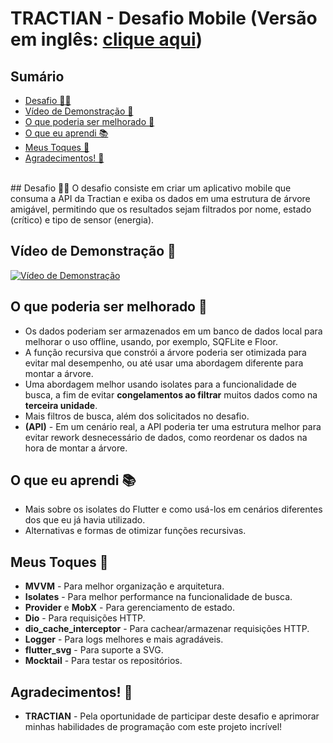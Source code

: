 # TRACTIAN - Desafio Mobile (Versão em inglês: <a href="./README.dart">clique aqui</a>)

## Sumário

- [Desafio 🐱‍👤](#desafio-)
- [Vídeo de Demonstração 🎥](#vídeo-de-demonstração-)
- [O que poderia ser melhorado 🤔](#o-que-poderia-ser-melhorado-)
- [O que eu aprendi 📚](#o-que-eu-aprendi-)
- [Meus Toques 🎨](#meus-toques-)
- [Agradecimentos! 🙏](#agradecimentos-)
<br>
## Desafio 🐱‍👤
O desafio consiste em criar um aplicativo mobile que consuma a API da Tractian e exiba os dados em uma estrutura de árvore amigável, permitindo que os resultados sejam filtrados por nome, estado (crítico) e tipo de sensor (energia).

## Vídeo de Demonstração 🎥
[![Vídeo de Demonstração](https://img.youtube.com/vi/lB086EoCvzg/0.jpg)](https://youtu.be/lB086EoCvzg)

## O que poderia ser melhorado 🤔
- Os dados poderiam ser armazenados em um banco de dados local para melhorar o uso offline, usando, por exemplo, SQFLite e Floor.
- A função recursiva que constrói a árvore poderia ser otimizada para evitar mal desempenho, ou até usar uma abordagem diferente para montar a árvore.
- Uma abordagem melhor usando isolates para a funcionalidade de busca, a fim de evitar **congelamentos ao filtrar** muitos dados como na **terceira unidade**.
- Mais filtros de busca, além dos solicitados no desafio.
- **(API)** - Em um cenário real, a API poderia ter uma estrutura melhor para evitar rework desnecessário de dados, como reordenar os dados na hora de montar a árvore.

## O que eu aprendi 📚
- Mais sobre os isolates do Flutter e como usá-los em cenários diferentes dos que eu já havia utilizado.
- Alternativas e formas de otimizar funções recursivas.

## Meus Toques 🎨
- **MVVM** - Para melhor organização e arquitetura.
- **Isolates** - Para melhor performance na funcionalidade de busca.
- **Provider** e **MobX** - Para gerenciamento de estado.
- **Dio** - Para requisições HTTP.
- **dio_cache_interceptor** - Para cachear/armazenar requisições HTTP.
- **Logger** - Para logs melhores e mais agradáveis.
- **flutter_svg** - Para suporte a SVG.
- **Mocktail** - Para testar os repositórios.

## Agradecimentos! 🙏
- **TRACTIAN** - Pela oportunidade de participar deste desafio e aprimorar minhas habilidades de programação com este projeto incrível!

